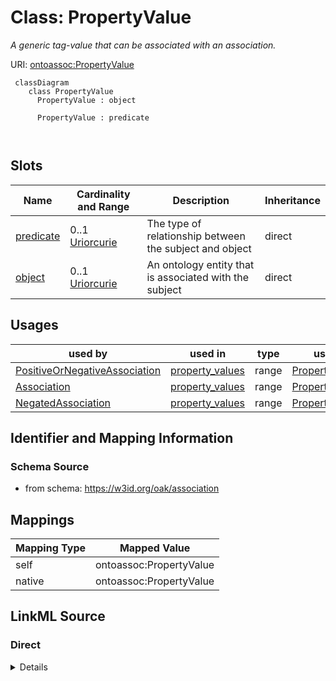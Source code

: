 

# Class: PropertyValue


_A generic tag-value that can be associated with an association._





URI: [ontoassoc:PropertyValue](https://w3id.org/oak/association/PropertyValue)




```{mermaid}
 classDiagram
    class PropertyValue
      PropertyValue : object
        
      PropertyValue : predicate
        
      
```




<!-- no inheritance hierarchy -->


## Slots

| Name | Cardinality and Range | Description | Inheritance |
| ---  | --- | --- | --- |
| [predicate](predicate.md) | 0..1 <br/> [Uriorcurie](Uriorcurie.md) | The type of relationship between the subject and object | direct |
| [object](object.md) | 0..1 <br/> [Uriorcurie](Uriorcurie.md) | An ontology entity that is associated with the subject | direct |





## Usages

| used by | used in | type | used |
| ---  | --- | --- | --- |
| [PositiveOrNegativeAssociation](PositiveOrNegativeAssociation.md) | [property_values](property_values.md) | range | [PropertyValue](PropertyValue.md) |
| [Association](Association.md) | [property_values](property_values.md) | range | [PropertyValue](PropertyValue.md) |
| [NegatedAssociation](NegatedAssociation.md) | [property_values](property_values.md) | range | [PropertyValue](PropertyValue.md) |






## Identifier and Mapping Information







### Schema Source


* from schema: https://w3id.org/oak/association





## Mappings

| Mapping Type | Mapped Value |
| ---  | ---  |
| self | ontoassoc:PropertyValue |
| native | ontoassoc:PropertyValue |





## LinkML Source

<!-- TODO: investigate https://stackoverflow.com/questions/37606292/how-to-create-tabbed-code-blocks-in-mkdocs-or-sphinx -->

### Direct

<details>
```yaml
name: PropertyValue
description: A generic tag-value that can be associated with an association.
from_schema: https://w3id.org/oak/association
slots:
- predicate
- object

```
</details>

### Induced

<details>
```yaml
name: PropertyValue
description: A generic tag-value that can be associated with an association.
from_schema: https://w3id.org/oak/association
attributes:
  predicate:
    name: predicate
    description: The type of relationship between the subject and object.
    from_schema: https://w3id.org/oak/association
    rank: 1000
    slot_uri: rdf:predicate
    alias: predicate
    owner: PropertyValue
    domain_of:
    - PositiveOrNegativeAssociation
    - PropertyValue
    slot_group: core_triple
    range: uriorcurie
  object:
    name: object
    description: An ontology entity that is associated with the subject.
    comments:
    - it is conventional for the subject to be the "entity" and the object to be the
      ontological descriptor
    from_schema: https://w3id.org/oak/association
    exact_mappings:
    - oa:hasTarget
    rank: 1000
    slot_uri: rdf:object
    alias: object
    owner: PropertyValue
    domain_of:
    - PositiveOrNegativeAssociation
    - PropertyValue
    slot_group: core_triple
    range: uriorcurie

```
</details>